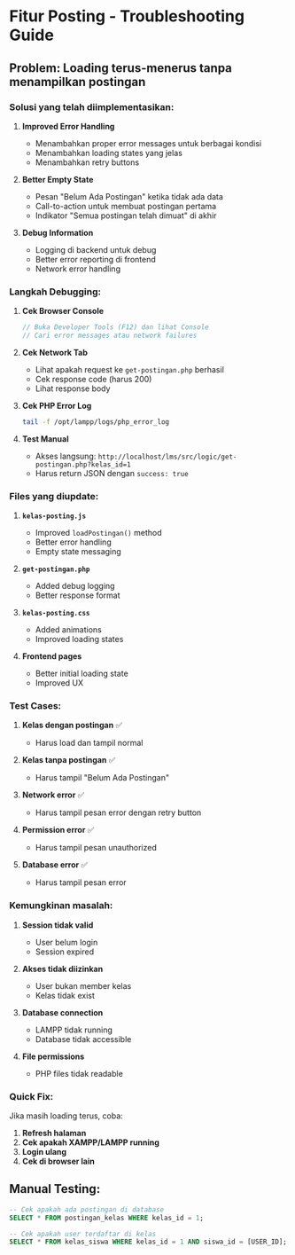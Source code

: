 # Fitur Posting - Troubleshooting Guide

## Problem: Loading terus-menerus tanpa menampilkan postingan

### Solusi yang telah diimplementasikan:

1. **Improved Error Handling**
   - Menambahkan proper error messages untuk berbagai kondisi
   - Menambahkan loading states yang jelas
   - Menambahkan retry buttons

2. **Better Empty State**
   - Pesan "Belum Ada Postingan" ketika tidak ada data
   - Call-to-action untuk membuat postingan pertama
   - Indikator "Semua postingan telah dimuat" di akhir

3. **Debug Information**
   - Logging di backend untuk debug
   - Better error reporting di frontend
   - Network error handling

### Langkah Debugging:

1. **Cek Browser Console**
   ```javascript
   // Buka Developer Tools (F12) dan lihat Console
   // Cari error messages atau network failures
   ```

2. **Cek Network Tab**
   - Lihat apakah request ke `get-postingan.php` berhasil
   - Cek response code (harus 200)
   - Lihat response body

3. **Cek PHP Error Log**
   ```bash
   tail -f /opt/lampp/logs/php_error_log
   ```

4. **Test Manual**
   - Akses langsung: `http://localhost/lms/src/logic/get-postingan.php?kelas_id=1`
   - Harus return JSON dengan `success: true`

### Files yang diupdate:

1. **`kelas-posting.js`**
   - Improved `loadPostingan()` method
   - Better error handling
   - Empty state messaging

2. **`get-postingan.php`**
   - Added debug logging
   - Better response format

3. **`kelas-posting.css`**
   - Added animations
   - Improved loading states

4. **Frontend pages**
   - Better initial loading state
   - Improved UX

### Test Cases:

1. **Kelas dengan postingan** ✅
   - Harus load dan tampil normal

2. **Kelas tanpa postingan** ✅
   - Harus tampil "Belum Ada Postingan"

3. **Network error** ✅
   - Harus tampil pesan error dengan retry button

4. **Permission error** ✅
   - Harus tampil pesan unauthorized

5. **Database error** ✅
   - Harus tampil pesan error

### Kemungkinan masalah:

1. **Session tidak valid**
   - User belum login
   - Session expired

2. **Akses tidak diizinkan**
   - User bukan member kelas
   - Kelas tidak exist

3. **Database connection**
   - LAMPP tidak running
   - Database tidak accessible

4. **File permissions**
   - PHP files tidak readable

### Quick Fix:

Jika masih loading terus, coba:

1. **Refresh halaman**
2. **Cek apakah XAMPP/LAMPP running**
3. **Login ulang**
4. **Cek di browser lain**

## Manual Testing:

```sql
-- Cek apakah ada postingan di database
SELECT * FROM postingan_kelas WHERE kelas_id = 1;

-- Cek apakah user terdaftar di kelas
SELECT * FROM kelas_siswa WHERE kelas_id = 1 AND siswa_id = [USER_ID];
```
